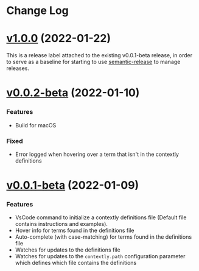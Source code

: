# Change Log

# [v1.0.0](https://github.com/dev-cycles/contextly/compare/v0.0.2-beta...v1.0.0) (2022-01-22)

This is a release label attached to the existing v0.0.1-beta release, in order to serve as a baseline for starting to use [semantic-release](https://semantic-release.gitbook.io/semantic-release/) to manage releases.

# [v0.0.2-beta](https://github.com/dev-cycles/contextly/compare/v0.0.1-beta...v0.0.2-beta) (2022-01-10)


### Features

- Build for macOS

### Fixed

- Error logged when hovering over a term that isn't in the contextly definitions

# [v0.0.1-beta](https://github.com/dev-cycles/contextly/compare/v0.0.1-beta...v0.0.2-beta) (2022-01-09)


### Features

- VsCode command to initialize a contextly definitions file (Default file contains instructions and examples).
- Hover info for terms found in the definitions file
- Auto-complete (with case-matching) for terms found in the definitions file
- Watches for updates to the definitions file
- Watches for updates to the `contextly.path` configuration parameter which defines which file contains the definitions
